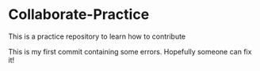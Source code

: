 # Collaborate-Practice

This is a practice repository to learn how to contribute

This is my first commit containing some errors. Hopefully someone can fix it!

